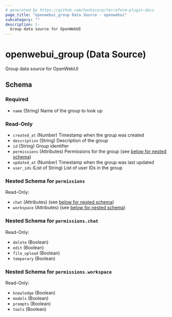 ```yaml
---
# generated by https://github.com/hashicorp/terraform-plugin-docs
page_title: "openwebui_group Data Source - openwebui"
subcategory: ""
description: |-
  Group data source for OpenWebUI
---
```


# openwebui_group (Data Source)

Group data source for OpenWebUI



<!-- schema generated by tfplugindocs -->
## Schema

### Required

- `name` (String) Name of the group to look up

### Read-Only

- `created_at` (Number) Timestamp when the group was created
- `description` (String) Description of the group
- `id` (String) Group identifier
- `permissions` (Attributes) Permissions for the group (see [below for nested schema](#nestedatt--permissions))
- `updated_at` (Number) Timestamp when the group was last updated
- `user_ids` (List of String) List of user IDs in the group

<a id="nestedatt--permissions"></a>
### Nested Schema for `permissions`

Read-Only:

- `chat` (Attributes) (see [below for nested schema](#nestedatt--permissions--chat))
- `workspace` (Attributes) (see [below for nested schema](#nestedatt--permissions--workspace))

<a id="nestedatt--permissions--chat"></a>
### Nested Schema for `permissions.chat`

Read-Only:

- `delete` (Boolean)
- `edit` (Boolean)
- `file_upload` (Boolean)
- `temporary` (Boolean)


<a id="nestedatt--permissions--workspace"></a>
### Nested Schema for `permissions.workspace`

Read-Only:

- `knowledge` (Boolean)
- `models` (Boolean)
- `prompts` (Boolean)
- `tools` (Boolean)
